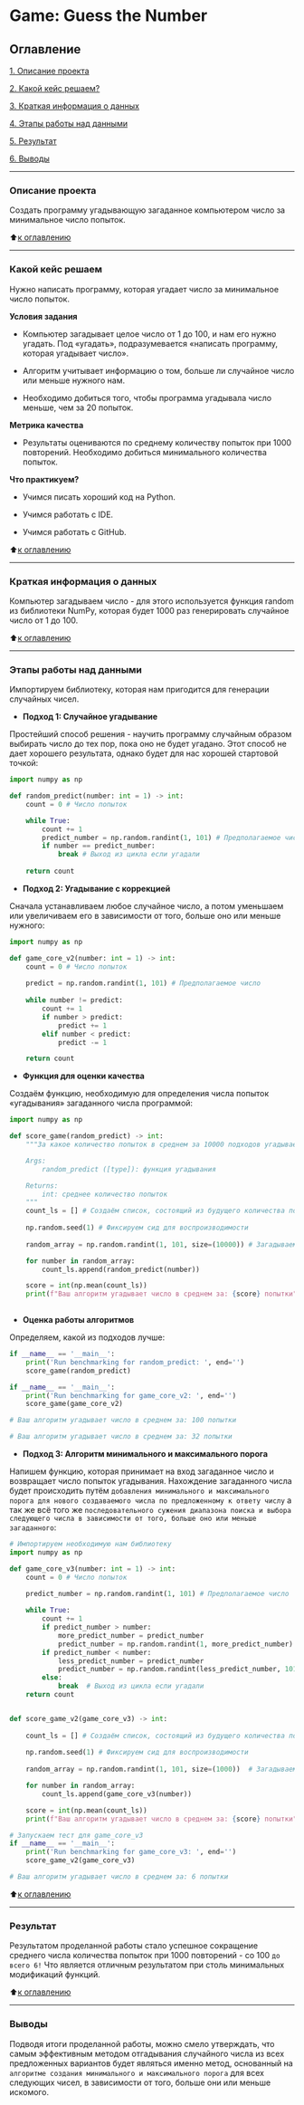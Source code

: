 # Game: Guess the Number

## Оглавление

[1. Описание проекта](https://github.com/LevFomichev/sf_data_science/blob/main/project_0/README.md#Описание-проекта)

[2. Какой кейс решаем?](https://github.com/LevFomichev/sf_data_science/blob/main/project_0/README.md#Какой-кейс-решаем)

[3. Краткая информация о данных](https://github.com/LevFomichev/sf_data_science/blob/main/project_0/README.md#Краткая-информация-о-данных)

[4. Этапы работы над данными](https://github.com/LevFomichev/sf_data_science/blob/main/project_0/README.md#Этапы-работы-над-данными)

[5. Результат](https://github.com/LevFomichev/sf_data_science/blob/main/project_0/README.md#Результат)

[6. Выводы](https://github.com/LevFomichev/sf_data_science/blob/main/project_0/README.md#Выводы)

---

### Описание проекта
Создать программу угадывающую загаданное компьютером число за минимальное число попыток.

:arrow_up:[к оглавлению](https://github.com/LevFomichev/sf_data_science/blob/main/project_0/README.md#Оглавление)

---

### Какой кейс решаем
Нужно написать программу, которая угадает число за минимальное число попыток.

**Условия задания**
- Компьютер загадывает целое число от 1 до 100, и нам его нужно угадать. Под «угадать», подразумевается «написать программу, которая угадывает число».

- Алгоритм учитывает информацию о том, больше ли случайное число или меньше нужного нам.

- Необходимо добиться того, чтобы программа угадывала число меньше, чем за 20 попыток.

**Метрика качества**
- Результаты оцениваются по среднему количеству попыток при 1000 повторений. Необходимо добиться минимального количества попыток.

**Что практикуем?**
- Учимся писать хороший код на Python.

- Учимся работать с IDE.

- Учимся работать с GitHub.

:arrow_up:[к оглавлению](https://github.com/LevFomichev/sf_data_science/blob/main/project_0/README.md#Оглавление)

---

### Краткая информация о данных
Компьютер загадываем число - для этого используется функция random из библиотеки NumPy, которая будет 1000 раз генерировать случайное число от 1 до 100.

:arrow_up:[к оглавлению](https://github.com/LevFomichev/sf_data_science/blob/main/project_0/README.md#Оглавление)

---

### Этапы работы над данными
Импортируем библиотеку, которая нам пригодится для генерации случайных чисел.

- **Подход 1: Случайное угадывание**

Простейший способ решения - научить программу случайным образом выбирать число до тех пор, пока оно не будет угадано. Этот способ не дает хорошего результата, однако будет для нас хорошей стартовой точкой:

```py
import numpy as np

def random_predict(number: int = 1) -> int:
    count = 0 # Число попыток

    while True:
        count += 1
        predict_number = np.random.randint(1, 101) # Предполагаемое число
        if number == predict_number:
            break # Выход из цикла если угадали
    
    return count
```

- **Подход 2: Угадывание с коррекцией**

Сначала устанавливаем любое случайное число, а потом уменьшаем или увеличиваем его в зависимости от того, больше оно или меньше нужного:

```py
import numpy as np

def game_core_v2(number: int = 1) -> int:
    count = 0 # Число попыток
    
    predict = np.random.randint(1, 101) # Предполагаемое число
    
    while number != predict:
        count += 1
        if number > predict:
            predict += 1
        elif number < predict:
            predict -= 1

    return count
```

- **Функция для оценки качества**

Создаём функцию, необходимую для определения числа попыток «угадывания» загаданного числа программой:

```py
import numpy as np

def score_game(random_predict) -> int:
    """За какое количество попыток в среднем за 10000 подходов угадывает наш алгоритм

    Args:
        random_predict ([type]): функция угадывания

    Returns:
        int: среднее количество попыток
    """
    count_ls = [] # Создаём список, состоящий из будущего количества попыток отгадок 
    
    np.random.seed(1) # Фиксируем сид для воспроизводимости
    
    random_array = np.random.randint(1, 101, size=(10000)) # Загадываем список чисел

    for number in random_array:
        count_ls.append(random_predict(number))

    score = int(np.mean(count_ls))
    print(f"Ваш алгоритм угадывает число в среднем за: {score} попытки")
    
```

- **Оценка работы алгоритмов**

Определяем, какой из подходов лучше:

```py
if __name__ == '__main__':
    print('Run benchmarking for random_predict: ', end='')
    score_game(random_predict)

if __name__ == '__main__':
    print('Run benchmarking for game_core_v2: ', end='')
    score_game(game_core_v2)

# Ваш алгоритм угадывает число в среднем за: 100 попытки

# Ваш алгоритм угадывает число в среднем за: 32 попытки
```

- **Подход 3: Алгоритм минимального и максимального порога**

Напишем функцию, которая принимает на вход загаданное число и возвращает число попыток угадывания. Нахождение загаданного числа будет происходить путём `добавления минимального и максимального порога для нового создаваемого числа по предложенному к ответу числу` а так же всё того же `последовательного сужения диапазона поиска и выбора следующего числа в зависимости от того, больше оно или меньше загаданного`:

```py
# Импортируем необходимую нам библиотеку
import numpy as np

def game_core_v3(number: int = 1) -> int:
    count = 0 # Число попыток

    predict_number = np.random.randint(1, 101) # Предполагаемое число
    
    while True:
        count += 1
        if predict_number > number:
            more_predict_number = predict_number
            predict_number = np.random.randint(1, more_predict_number)
        if predict_number < number:
            less_predict_number = predict_number
            predict_number = np.random.randint(less_predict_number, 101)
        else:
            break  # Выход из цикла если угадали
    return count 


def score_game_v2(game_core_v3) -> int:
    
    count_ls = [] # Создаём список, состоящий из будущего количества попыток отгадок 
    
    np.random.seed(1) # Фиксируем сид для воспроизводимости
    
    random_array = np.random.randint(1, 101, size=(1000))  # Загадываем список чисел

    for number in random_array:
        count_ls.append(game_core_v3(number))

    score = int(np.mean(count_ls))
    print(f"Ваш алгоритм угадывает число в среднем за: {score} попытки")

# Запускаем тест для game_core_v3
if __name__ == '__main__':
    print('Run benchmarking for game_core_v3: ', end='')
    score_game_v2(game_core_v3)

# Ваш алгоритм угадывает число в среднем за: 6 попытки   
```

:arrow_up:[к оглавлению](https://github.com/LevFomichev/sf_data_science/blob/main/project_0/README.md#Оглавление)

---

### Результат
Результатом проделанной работы стало успешное сокращение среднего числа количества попыток при 1000 повторений - со 100 `до всего 6!` Что является отличным результатом при столь минимальных модификаций функций.

:arrow_up:[к оглавлению](https://github.com/LevFomichev/sf_data_science/blob/main/project_0/README.md#Оглавление)

---

### Выводы
Подводя итоги проделанной работы, можно смело утверждать, что самым эффективным методом отгадывания случайного числа из всех предложенных вариантов будет являться именно метод, основанный на `алгоритме создания минимального и максимального порога` для всех следующих чисел, в зависимости от того, больше они или меньше искомого.
